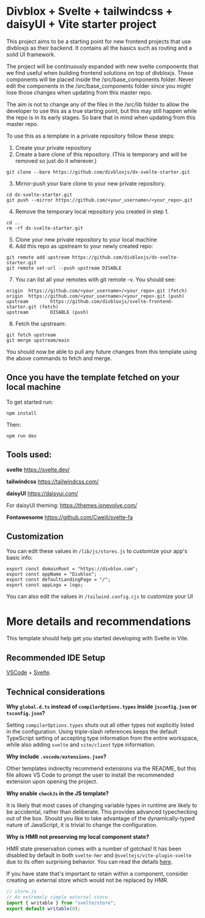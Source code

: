 # Divblox + Svelte + tailwindcss + daisyUI + Vite starter project

This project aims to be a starting point for new frontend projects that use divbloxjs as their backend. It contains all the basics such as routing and a solid UI framework.

The project will be continuously expanded with new svelte components that we find useful when building frontend solutions on top of divbloxjs. These components will be placed inside the /src/base_components folder. Never edit the components in the /src/base_components folder since you might lose those changes when updating from this master repo.

The aim is not to change any of the files in the /src/lib folder to allow the developer to use this as a true starting point, but this may still happen while the repo is in its early stages. So bare that in mind when updating from this master repo.

To use this as a template in a private repository follow these steps:

1. Create your private repository
2. Create a bare clone of this repository. (This is temporary and will be removed so just do it wherever.)

```
git clone --bare https://github.com/divbloxjs/dx-svelte-starter.git
```

3. Mirror-push your bare clone to your new private repository.

```
cd dx-svelte-starter.git
git push --mirror https://github.com/<your_username>/<your_repo>.git
```

4. Remove the temporary local repository you created in step 1.

```
cd ..
rm -rf dx-svelte-starter.git
```

5. Clone your new private repository to your local machine
6. Add this repo as upstream to your newly created repo:

```
git remote add upstream https://github.com/divbloxjs/dx-svelte-starter.git
git remote set-url --push upstream DISABLE
```

7. You can list all your remotes with git remote -v. You should see:

```
origin  https://github.com/<your_username>/<your_repo>.git (fetch)
origin  https://github.com/<your_username>/<your_repo>.git (push)
upstream        https://github.com/divbloxjs/svelte-frontend-starter.git (fetch)
upstream        DISABLE (push)
```

8. Fetch the upstream:

```
git fetch upstream
git merge upstream/main
```

You should now be able to pull any future changes from this template using the above commands to fetch and merge.

## Once you have the template fetched on your local machine

To get started run:

`npm install`

Then:

`npm run dev`

## Tools used:

**svelte**
https://svelte.dev/

**tailwindcss**
https://tailwindcss.com/

**daisyUI**
https://daisyui.com/

For daisyUI theming: https://themes.ionevolve.com/

**Fontawesome**
https://github.com/Cweili/svelte-fa

## Customization

You can edit these values in `/lib/js/stores.js` to customize your app's basic info:

```
export const domainRoot = "https://divblox.com";
export const appName = "Divblox";
export const defaultLandingPage = "/";
export const appLogo = logo;
```

You can also edit the values in `/tailwind.config.cjs` to customize your UI

# More details and recommendations

This template should help get you started developing with Svelte in Vite.

## Recommended IDE Setup

[VSCode](https://code.visualstudio.com/) + [Svelte](https://marketplace.visualstudio.com/items?itemName=svelte.svelte-vscode).

## Technical considerations

**Why `global.d.ts` instead of `compilerOptions.types` inside `jsconfig.json` or `tsconfig.json`?**

Setting `compilerOptions.types` shuts out all other types not explicitly listed in the configuration. Using triple-slash references keeps the default TypeScript setting of accepting type information from the entire workspace, while also adding `svelte` and `vite/client` type information.

**Why include `.vscode/extensions.json`?**

Other templates indirectly recommend extensions via the README, but this file allows VS Code to prompt the user to install the recommended extension upon opening the project.

**Why enable `checkJs` in the JS template?**

It is likely that most cases of changing variable types in runtime are likely to be accidental, rather than deliberate. This provides advanced typechecking out of the box. Should you like to take advantage of the dynamically-typed nature of JavaScript, it is trivial to change the configuration.

**Why is HMR not preserving my local component state?**

HMR state preservation comes with a number of gotchas! It has been disabled by default in both `svelte-hmr` and `@sveltejs/vite-plugin-svelte` due to its often surprising behavior. You can read the details [here](https://github.com/rixo/svelte-hmr#svelte-hmr).

If you have state that's important to retain within a component, consider creating an external store which would not be replaced by HMR.

```js
// store.js
// An extremely simple external store
import { writable } from "svelte/store";
export default writable(0);
```
